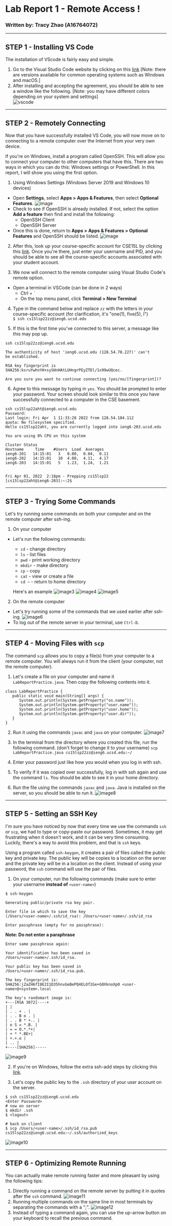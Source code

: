 # Lab Report 1 - Remote Access !
### Written by: Tracy Zhao (A16764072)

---

## STEP 1 - Installing VS Code <br>
The installation of VScode is fairly easy and simple.
1. Go to the Visual Studio Code website by clicking on this [link](https://code.visualstudio.com/) [Note: there are versions available for common operating systems such as Windows and macOS.]
2. After installing and accepting the agreement, you should be able to see a window like the following. [Note: you may have different colors depending on your system and settings]<br>
![vscode](vscode.png)

---

## STEP 2 - Remotely Connecting
Now that you have successfully installed VS Code, you will now move on to connecting to a remote computer over the Internet from your very own device. 

If you're on Windows, install a program called OpenSSH. This will allow you to connect your computer to other computers that have this. There are two ways in which you can do this: Windows settings or PowerShell. In this report, I will show you using the first option.

1. Using Windows Settings (Windows Server 2019 and Windows 10 devices)
* Open **Settings**, select **Apps > Apps & Features**, then select **Optional Features**. ![image](appsfeatures_LI.jpg)
* Check to see if OpenSSH is already installed. If not, select the option **Add a feature** then find and install the following:<br>
  * OpenSSH Client
  * OpenSSH Server
* Once this is done, return to **Apps > Apps & Features > Optional Features** and OpenSSH should be listed. ![image](installationsopenssh.jpg)

2. After this, look up your course-specific account for CSE15L by clicking this [link](https://sdacs.ucsd.edu/~icc/index.php). Once you're there, just enter your username and PID, and you should be able to see all the course-specific accounts associated with your student account.

3. We now will connect to the remote computer using Visual Studio Code's remote option. 
* Open a terminal in VSCode (can be done in 2 ways) <br>
  - Ctrl + `
  - On the top menu panel, click **Terminal > New Terminal**

4. Type in the command below and replace `zz` with the letters in your course-specific account (for clarification, it's "one(1), five(5), l")<br>
`$ ssh cs15lsp22zz@ieng6.ucsd.edu`


5. If this is the first time you've connected to this server, a message like this may pop up.

```
ssh cs15lsp22zz@ieng6.ucsd.edu

The authenticity of host 'ieng6.ucsd.edu (128.54.70.227)' can't
be established.

RSA key fingerprint is
SHA256:ksruYwhnYH+sySHnHAtLUHngrPEyZTDl/1x99wUQcec.

Are you sure you want to continue connecting (yes/no/[fingerprint])?
```

6. Agree to this message by typing in `yes`. You should be prompted to enter your password. Your screen should look similar to this once you have successfully connected to a computer in the CSE basement. <br>
```
ssh cs15lsp22aht@ieng6.ucsd.edu
Password:
Last login: Fri Apr  1 11:33:28 2022 from 128.54.184.112
quota: No filesystem specified.
Hello cs15lsp22aht, you are currently logged into ieng6-203.ucsd.edu

You are using 0% CPU on this system

Cluster Status
Hostname     Time    #Users  Load  Averages
ieng6-201   14:15:01   3   0.00,  0.04,  0.11
ieng6-202   14:15:01   10  4.08,  4.11,  4.17
ieng6-203   14:15:01   5   1.23,  1.24,  1.21


Fri Apr 01, 2022  2:18pm - Prepping cs15lsp22
[cs15lsp22aht@ieng6-203]:~:2$
```

---

## STEP 3 - Trying Some Commands
Let's try running some commands on both your computer and on the remote computer after ssh-ing. 

1. On your computer
* Let's run the following commands:
  * `cd` - change directory
  * `ls` - list files
  * `pwd` - print working directory
  * `mkdir` - make directory
  * `cp` - copy 
  * `cat` - view or create a file
  * `cd ~` - return to home directory

  Here's an example 
  ![image3](commands1.png)
  ![image4](commands2.png)
  ![image5](commands3.png)
2. On the remote computer
* Let's try running some of the commands that we used earlier after ssh-ing. 
![image6](sshcommands.png)
* To log out of the remote server in your terminal, use `Ctrl-D`.

---

## STEP 4 - Moving Files with `scp`
The command `scp` allows you to copy a file(s) from your computer to a remote computer. You will always run it from the client (your computer, not the remote computer). <br>
1. Let's create a file on your computer and name it `LabReportPractice.java`. Then copy the following contents into it.
```
class LabReportPractice {
   public static void main(String[] args) {
      System.out.println(System.getProperty("os.name"));
      System.out.println(System.getProperty("user.name"));
      System.out.println(System.getProperty("user.home"));
      System.out.println(System.getProperty("user.dir"));
   }
}
```

2. Run it using the commands `javac` and `java` on your computer.
![image7](createfile.png)

3. In the terminal from the directory where you created this file, run the following command. (don't forget to change it to your username)
`scp LabReportPractice.java cs15lsp22zz@ieng6.ucsd.edu:~/`

4. Enter your password just like how you would when you log in with ssh. 

5. To verify if it was copied over successfully, log in with ssh again and use the command `ls`. You should be able to see it in your home directory.

6. Run the file using the commands `javac` and `java`. Java is installed on the server, so you should be able to run it. 
![image8](scp2.png)

---

## STEP 5 - Setting an SSH Key
I'm sure you have noticed by now that every time we use the commands `ssh` or `scp`, we had to type or copy-paste our password. Sometimes, it may get frustrating when it doesn't work, and it can be very time consuming. Luckily, there's a way to avoid this problem, and that is `ssh` keys. 

Using a program called `ssh-keygen`, it creates a pair of files called the public key and private key. The public key will be copies to a location on the server and the private key will be in a location on the client. Instead of using your password, the `ssh` command will use the pair of files.  

1. On your computer, run the following commands (make sure to enter your username **instead of** `<user-name>`)
```
$ ssh-keygen

Generating public/private rsa key pair.

Enter file in which to save the key
(/Users/<user-name>/.ssh/id_rsa): /Users/<user-name>/.ssh/id_rsa

Enter passphrase (empty for no passphrase):
```

**Note: Do not enter a paraphrase** <br>

```
Enter same passphrase again:

Your identification has been saved in
/Users/<user-name>/.ssh/id_rsa.

Your public key has been saved in
/Users/<user-name>/.ssh/id_rsa.pub.

The key fingerprint is:
SHA256:jZaZH6fI8E2I1D35hnvGeBePQ4ELOf2Ge+G0XknoXp0 <user-name>@<system>.local

The key's randomart image is:
+---[RSA 3072]----+
| |
| . . + . |
| . . B o . |
| . . B * +.. |
| o S = *.B. |
| = = O.*.*+|
| + * *.BE+|
| +.+.o |
| .. |
+----[SHA256]-----
```
![image9](ssh-keygen.png)

2. If you're on Windows, follow the extra ssh-add steps by clicking this [link](https://docs.microsoft.com/en-us/windows-server/administration/openssh/openssh_keymanagement#user-key-generation).

3. Let's copy the public key to the `.ssh` directory of your user account on the server.
```
$ ssh cs15lsp22zz@ieng6.ucsd.edu
<Enter Password>
# now on server
$ mkdir .ssh
$ <logout>

# back on client
$ scp /Users/<user-name>/.ssh/id_rsa.pub
cs15lsp22zz@ieng6.ucsd.edu:~/.ssh/authorized_keys
```
![image10](sshkey2.png)

---

## STEP 6 - Optimizing Remote Running
You can actually make remote running faster and more pleasant by using the following tips:
1. Directly running a command on the remote server by putting it in quotes after the `ssh` command.
![image11](pleasant1.png)
2. Running multiple commands on the same line in most terminals by separating the commands with a ";".
![image12](pleasant2.png)
3. Instead of typing a command again, you can use the up-arrow button on your keyboard to recall the previous command.






 


